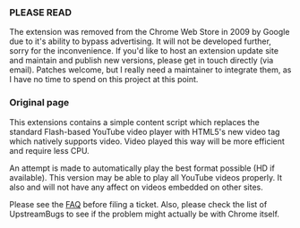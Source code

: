 ### PLEASE READ ###

The extension was removed from the Chrome Web Store in 2009 by Google due to it's ability to bypass advertising. It will not be developed further, sorry for the inconvenience. If you'd like to host an extension update site and maintain and publish new versions, please get in touch directly (via email). Patches welcome, but I really need a maintainer to integrate them, as I have no time to spend on this project at this point.

### Original page ###

This extensions contains a simple content script which replaces the standard Flash-based YouTube video player with HTML5's new video tag which natively supports video. Video played this way will be more efficient and require less CPU.

An attempt is made to automatically play the best format possible (HD if available). This version may be able to play all YouTube videos properly. It also and will not have any affect on videos embedded on other sites.

Please see the [FAQ](http://code.google.com/p/youtube-html5-chrome/wiki/FAQ) before filing a ticket.
Also, please check the list of UpstreamBugs to see if the problem might actually be with Chrome itself.